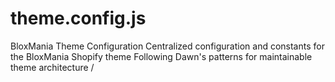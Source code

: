 # theme.config.js

BloxMania Theme Configuration Centralized configuration and constants for the BloxMania Shopify theme Following Dawn's patterns for maintainable theme architecture /




